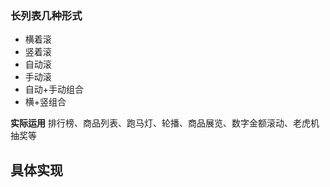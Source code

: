 
### 长列表几种形式
- 横着滚
- 竖着滚
- 自动滚
- 手动滚
- 自动+手动组合
- 横+竖组合

**实际运用**
排行榜、商品列表、跑马灯、轮播、商品展览、数字金额滚动、老虎机抽奖等

具体实现
- 